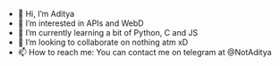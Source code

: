 - 👋 Hi, I’m Aditya
- 👀 I’m interested in APIs and WebD
- 🌱 I’m currently learning a bit of Python, C and JS
- 💞️ I’m looking to collaborate on nothing atm xD
- 📫 How to reach me: You can contact me on telegram at @NotAditya 

<!---
NotAdi/NotAdi is a ✨ special ✨ repository because its `README.md` (this file) appears on your GitHub profile.
You can click the Preview link to take a look at your changes.
--->

